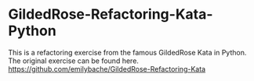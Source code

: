 # GildedRose-Refactoring-Kata-Python

This is a refactoring exercise from the famous GildedRose Kata in Python. The original exercise can be found here.
https://github.com/emilybache/GildedRose-Refactoring-Kata

